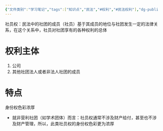 ```yaml
---
{"文件类别":"学习笔记","tags":["知识点","民法","#权利","#民法权利"],"dg-publish":true,"permalink":"/学习笔记studyup/民法总论/社员权/","dgPassFrontmatter":true,"created":"2024-10-17T09:27:11.504+08:00","updated":"2024-11-01T14:31:58.006+08:00"}
---
```


社员权：民法中的社团的成员（社员）基于其成员的地位与社团发生一定的法律关系，在这个关系中，社员对社团享有的各种权利的总体
# 权利主体
1. 公司
2. 其他社团法人或者非法人社团的成员
# 特点
身份权色彩浓厚
- 就非营利社团（如学术团体）而言：社员权通常不涉及财产给付，甚至也不涉及财产管理，所以，此类社员权的身份权色彩更为浓厚